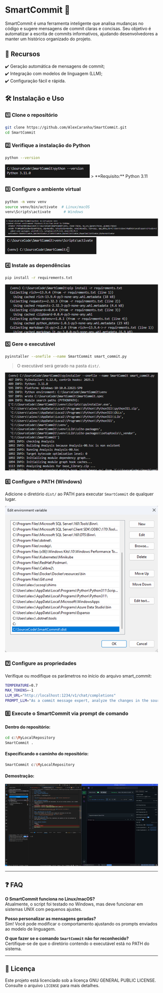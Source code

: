 # SmartCommit 🚀

SmartCommit é uma ferramenta inteligente que analisa mudanças no código e sugere mensagens de commit claras e concisas. Seu objetivo é automatizar a escrita de commits informativos, ajudando desenvolvedores a manter um histórico organizado do projeto.

## 📌 Recursos

✔️ Geração automática de mensagens de commit;  
✔️ Integração com modelos de linguagem (LLM);  
✔️ Configuração fácil e rápida.  

## 🛠️ Instalação e Uso

### 1️⃣ Clone o repositório
```bash
git clone https://github.com/AlexCaranha/SmartCommit.git
cd SmartCommit
```

### 2️⃣ Verifique a instalação do Python
```bash
python --version
```
<img src="assets/python_version.png" alt="Python Version">
> **Requisito:** Python 3.11  

### 3️⃣ Configure o ambiente virtual
```bash
python -m venv venv
source venv/bin/activate  # Linux/macOS
venv\Scripts\activate      # Windows
```
<img src="assets/virtual_env_venv.png" alt="Virtual Environment">
<img src="assets/venv_activate.png" alt="Activate Virtual Environment">

### 4️⃣ Instale as dependências
```bash
pip install -r requirements.txt
```
<img src="assets/install_dependencies.png" alt="Install Dependencies">

### 5️⃣ Gere o executável
```bash
pyinstaller --onefile --name SmartCommit smart_commit.py
```
> O executável será gerado na pasta `dist/`.  

<img src="assets/generate_executable.png" alt="Generate Executable">

### 6️⃣ Configure o PATH (Windows)
Adicione o diretório `dist/` ao PATH para executar `SmartCommit` de qualquer lugar.  

<img src="assets/executable_path.png" alt="Add to PATH">

### 7️⃣ Configure as propriedades
Verifique ou modifique os parâmetros no início do arquivo smart_commit:  

```bash
TEMPERATURE=0.7
MAX_TOKENS=-1
LLM_URL="http://localhost:1234/v1/chat/completions"
PROMPT_LLM="As a commit message expert, analyze the changes in the source code and suggest a commit message that is clear, direct, concise, and in English. Highlight instances of new or deleted files. Provide only the commit message without additional explanations or information. Keep the message brief."
```

### 8️⃣ Execute o SmartCommit via prompt de comando

#### Dentro do repositório:  
```bash
cd c:\MyLocalRepository
SmartCommit .
```
#### Especificando o caminho do repositório:  
```bash
SmartCommit c:\MyLocalRepository
```

#### Demostração:  
<img src="assets/LM_Studio_dCOr9IK7Th.gif" alt="Demo">

---

## ❓ FAQ

**O SmartCommit funciona no Linux/macOS?**  
Atualmente, o script foi testado no Windows, mas deve funcionar em sistemas UNIX com pequenos ajustes.  

**Posso personalizar as mensagens geradas?**  
Sim! Você pode modificar o comportamento ajustando os prompts enviados ao modelo de linguagem.  

**O que fazer se o comando `SmartCommit` não for reconhecido?**  
Certifique-se de que o diretório contendo o executável está no PATH do sistema.  

---

## 📜 Licença

Este projeto está licenciado sob a licença GNU GENERAL PUBLIC LICENSE. Consulte o arquivo `LICENSE` para mais detalhes.

